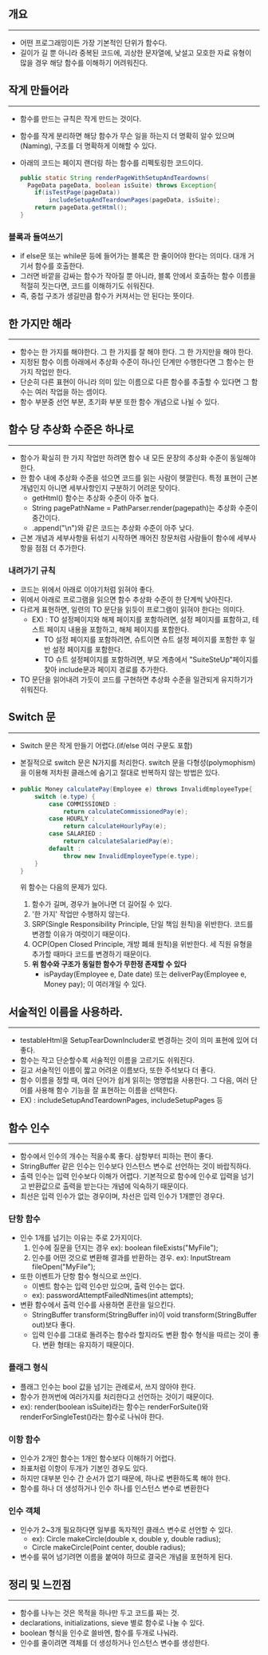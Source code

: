 ## 개요

---

- 어떤 프로그래밍이든 가장 기본적인 단위가 함수다.
- 길이가 길 뿐 아니라 중복된 코드에, 괴상한 문자열에, 낮설고 모호한 자료 유형이 많을 경우 해당 함수를 이해하기 어려워진다.

## 작게 만들어라

---

- 함수를 만드는 규칙은 작게 만드는 것이다.

- 함수를 작게 분리하면 해당 함수가 무슨 일을 하는지 더 명확히 알수 있으며(Naming), 구조를 더 명확하게 이해할 수 있다.

- 아래의 코드는 페이지 랜더링 하는 함수를 리펙토링한 코드이다.

  ```java
  public static String renderPageWithSetupAndTeardowns(
  	PageData pageData, boolean isSuite) throws Exception{
      if(isTestPage(pageData))
          includeSetupAndTeardownPages(pageData, isSuite);
      return pageData.getHtml();
  }
  ```

### 블록과 들여쓰기

- if else문 또는 while문 등에 들어가는 블록은 한 줄이어야 한다는 의미다. 대개 거기서 함수를 호출한다.
- 그러면 바깥을 감싸는 함수가 작아질 뿐 아니라, 블록 안에서 호출하는 함수 이름을 적절히 짓는다면, 코드를 이해하기도 쉬워진다.
- 즉, 중첩 구조가 생길만큼 함수가 커져서는 안 된다는 뜻이다.

## 한 가지만 해라

---

- 함수는 한 가지를 해야한다. 그 한 가지를 잘 해야 한다. 그 한 가지만을 해야 한다.
- 지정된 함수 이름 아래에서 추상화 수준이 하나인 단계만 수행한다면 그 함수는 한 가지 작업만 한다.
- 단순히 다른 표현이 아니라 의미 있는 이름으로 다른 함수를 추출할 수 있다면 그 함수는 여러 작업을 하는 셈이다.
- 함수 부분중 선언 부분, 초기화 부분 또한 함수 개념으로 나뉠 수 있다.

## 함수 당 추상화 수준은 하나로

---

- 함수가 확실히 한 가지 작업만 하려면 함수 내 모든 문장의 추상화 수준이 동일해야 한다.
- 한 함수 내에 추상화 수준을 섞으면 코드를 읽는 사람이 헷깔린다. 특정 표현이 근본 개념인지 아니면 세부사항인지 구분하기 어려운 탓이다.
  - getHtml() 함수는 추상화 수준이 아주 높다.
  - String pagePathName = PathParser.render(pagepath)는 추상화 수준이 중간이다.
  - .append("\n")와 같은 코드는 추상화 수준이 아주 낮다.
- 근본 개념과 세부사항을 뒤섞기 시작하면 깨어진 창문처럼 사람들이 함수에 세부사항을 점점 더 추가한다.

### 내려가기 규칙

- 코드는 위에서 아래로 이야기처럼 읽혀야 좋다.
- 위에서 아래로 프로그램을 읽으면 함수 추상화 수준이 한 단계씩 낮아진다.
- 다르게 표현하면, 일련의 TO 문단을 읽듯이 프로그램이 읽혀야 한다는 의미다.
  - EX) : TO 설정페이지와 해제 페이지를 포함하려면, 설정 페이지를 표함하고, 테스트 페이지 내용을 포함하고, 해체 페이지를 포함한다.
    - TO 설정 페이지를 포함하려면, 슈트이면 슈트 설정 페이지를 포함한 후 일반 설정 페이지를 포함한다.
    - TO 슈트 설정페이지를 포함하려면, 부모 계층에서 "SuiteSteUp"페이지를 찾아 include문과 페이지 경로를 추가한다.
- TO 문단을 읽어내려 가듯이 코드를 구현하면 추상화 수준을 일관되게 유지하기가 쉬워진다.

## Switch 문

---

- Switch 문은 작게 만들기 어렵다.(if/else 여러 구문도 포함)

- 본질적으로 switch 문은 N가지를 처리한다. switch 문을 다형성(polymophism)을 이용해 저차원 클래스에 숨기고 절대로 반복하지 않는 방법은 있다.

- ```java
  public Money calculatePay(Employee e) throws InvalidEmployeeType{
      switch (e.type) {
          case COMMISSIONED :
              return calculateCommissionedPay(e);
          case HOURLY :
              return calculateHourlyPay(e);
          case SALARIED : 
              return calculateSalariedPay(e);
          default :
              throw new InvalidEmployeeType(e.type);
      }
  }
  ```

  위 함수는 다음의 문제가 있다.

  1. 함수가 길며, 경우가 늘어나면 더 길어질 수 있다.
  2. '한 가지' 작업만 수행하지 않는다.
  3. SRP(Single Responsibility Principle, 단일 책임 원칙)을 위반한다. 코드를 변경할 이유가 여럿이기 때문이다.
  4. OCP(Open Closed Principle, 개방 폐쇄 원칙)을 위반한다. 세 직원 유형을 추가할 때마다 코드를 변경하기 때문이다.
  5. **위 함수와 구조가 동일한 함수가 무한정 존재할 수 있다**
     - isPayday(Employee e, Date date) 또는 
       deliverPay(Employee e, Money pay); 이 여러개일 수 있다.

## 서술적인 이름을 사용하라.

---

- testableHtml을 SetupTearDownIncluder로 변경하는 것이 의미 표현에 있어 더 좋다.
- 함수는 작고 단순할수록 서술적인 이름을 고르기도 쉬워진다.
- 길고 서술적인 이름이 짧고 어려운 이름보다, 또한 주석보다 더 좋다.
- 함수 이름을 정할 때, 여러 단어가 쉽게 읽히는 명명법을 사용한다. 그 다음, 여러 단어를 사용해 함수 기능을 잘 표현하는 이름을 선택한다.
- EX) : includeSetupAndTeardownPages, includeSetupPages 등

## 함수 인수

---

- 함수에서 인수의 개수는 적을수록 좋다. 삼항부터 피하는 편이 좋다.
- StringBuffer 같은 인수는 인수보다 인스턴스 변수로 선언하는 것이 바랍직하다.
- 출력 인수는 입력 인수보다 이해가 어렵다. 기본적으로 함수에 인수로 입력을 넘기고 반환값으로 출력을 받는다는 개념에 익숙하기 때문이다.
- 최선은 입력 인수가 없는 경우이며, 차선은 입력 인수가 1개뿐인 경우다.

### 단항 함수

- 인수 1개를 넘기는 이유는 주로 2가지이다.
  1. 인수에 질문을 던지는 경우
     ex): boolean fileExists("MyFile");
  2. 인수를 어떤 것으로 변환해 결과를 반환하는 경우.
     ex): InputStream fileOpen("MyFile");
- 또한 이벤트가 단항 함수 형식으로 쓰인다.
  - 이벤트 함수는 입력 인수만 있으며, 출력 인수는 없다.
  - ex): passwordAttemptFailedNtimes(int attempts);
- 변환 함수에서 출력 인수를 사용하면 혼란을 일으킨다.
  - StringBuffer transform(StringBuffer in)이 void transform(StringBuffer out)보다 좋다.
  - 입력 인수를 그대로 돌려주는 함수라 할지라도 변환 함수 형식을 따르는 것이 좋다. 변환 형태는 유지하기 때문이다.

### 플래그 형식

- 플래그 인수는 bool 값을 넘기는 관례로서, 쓰지 않아야 한다.
- 함수가 한꺼번에 여러가지를 처리한다고 선언하는 것이기 때문이다.
- ex): render(boolean isSuite)라는 함수는 renderForSuite()와 renderForSingleTest()라는 함수로 나눠야 한다. 

### 이항 함수

- 인수가 2개인 함수는 1개인 함수보다 이해하기 어렵다.
- 좌표처럼 이항이 두개가 기본인 경우도 있다.
- 하지만 대부분 인수 간 순서가 없기 때문에, 하나로 변환하도록 해야 한다.
- 함수를 하나 더 생성하거나 인수 하나를 인스턴스 변수로 변환한다

### 인수 객체

- 인수가 2~3개 필요하다면 일부를 독자적인 클래스 변수로 선언할 수 있다.
  - ex): Circle makeCircle(double x, double y, double radius);
  - Circle makeCircle(Point center, double radius);
- 변수를 묶어 넘기려면 이름을 붙여야 하므로 결국은 개념을 포현하게 된다.

## 정리 및 느낀점

---

- 함수를 나누는 것은 목적을 하나만 두고 코드를 짜는 것.
- declarations, initializations, sieve 별로 함수로 나눌 수 있다.
- boolean 형식을 인수로 쓸바엔, 함수를 두개로 나눠라.
- 인수를 줄이려면 객체를 더 생성하거나 인스턴스 변수를 생성한다.